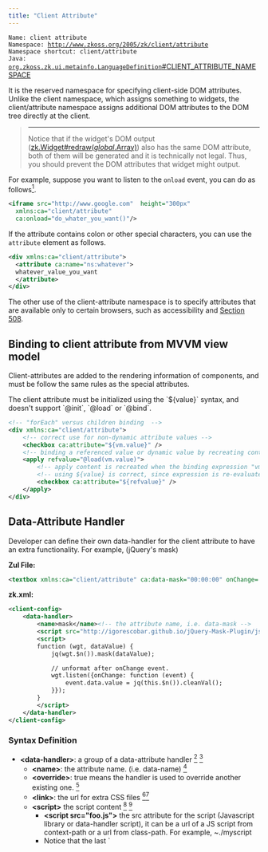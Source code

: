 ```yaml
---
title: "Client Attribute"
---
```


`Name: client attribute`  
`Namespace: `[`http://www.zkoss.org/2005/zk/client/attribute`](http://www.zkoss.org/2005/zk/client/attribute)  
`Namespace shortcut: client/attribute`  
`Java: `[`org.zkoss.zk.ui.metainfo.LanguageDefinition`#CLIENT_ATTRIBUTE_NAMESPACE](https://www.zkoss.org/javadoc/latest/zk/`org/zkoss/zk/ui/metainfo/LanguageDefinition`.html#CLIENT_ATTRIBUTE_NAMESPACE)

It is the reserved namespace for specifying client-side DOM attributes.
Unlike the client namespace, which assigns something to widgets, the
client/attribute namespace assigns additional DOM attributes to the DOM
tree directly at the client.

> ------------------------------------------------------------------------
>
> Notice that if the widget's DOM output
> ([zk.Widget#redraw(_global_.Array)](https://www.zkoss.org/javadoc/latest/jsdoc/classes/zk.Widget.html#redraw(_global_.Array)))
> also has the same DOM attribute, both of them will be generated and it
> is technically not legal. Thus, you should prevent the DOM attributes
> that widget might output.

For example, suppose you want to listen to the `onload` event, you can
do as follows[^1].

```xml
<iframe src="http://www.google.com"  height="300px"
  xmlns:ca="client/attribute"
  ca:onload="do_whater_you_want()"/>
```

If the attribute contains colon or other special characters, you can use
the `attribute` element as follows.

```xml
<div xmlns:ca="client/attribute">
  <attribute ca:name="ns:whatever">
  whatever_value_you_want
  </attribute>
</div>
```

The other use of the client-attribute namespace is to specify attributes
that are available only to certain browsers, such as accessibility and
[Section 508](http://www.section508.gov/index.cfm?FuseAction=Content&ID=12#Web).

## Binding to client attribute from MVVM view model

Client-attributes are added to the rendering information of components,
and must be follow the same rules as the special attributes.

The client attribute must be initialized using the \`\${value}\` syntax,
and doesn't support \`@init\`, \`@load\` or \`@bind\`.

```xml
<!-- "forEach" versus children binding  -->
<div xmlns:ca="client/attribute">
    <!-- correct use for non-dynamic attribute values -->
    <checkbox ca:attribute="${vm.value}" />
    <!-- binding a referenced value or dynamic value by recreating content after triggering a binding using shadow element apply -->
    <apply refvalue="@load(vm.value)">
        <!-- apply content is recreated when the binding expression "vm.value" is notified -->
        <!-- using ${value} is correct, since expression is re-evaluated once the apply content is recreated -->
        <checkbox ca:attribute="${refvalue}" />
    </apply>
</div>
```

## Data-Attribute Handler

Developer can define their own data-handler for the client attribute to
have an extra functionality. For example, (jQuery's mask)

**Zul File:**

```xml
<textbox xmlns:ca="client/attribute" ca:data-mask="00:00:00" onChange='Clients.log(self.value)'/>
```

**zk.xml:**

```xml
<client-config> 
    <data-handler>
        <name>mask</name><!-- the attribute name, i.e. data-mask -->
        <script src="http://igorescobar.github.io/jQuery-Mask-Plugin/js/jquery.mask.min.js" />
        <script>
        function (wgt, dataValue) {
            jq(wgt.$n()).mask(dataValue);

            // unformat after onChange event.
            wgt.listen({onChange: function (event) {
                event.data.value = jq(this.$n()).cleanVal();
            }});
        }
        </script>
    </data-handler>
</client-config>
```

### Syntax Definition

- **\<data-handler\>**: a group of a data-attribute handler [^2] [^3]
  - **\<name\>**: the attribute name. (i.e. data-name) [^4]
  - **\<override\>**: true means the handler is used to override another
    existing one. [^5]
  - **\<link\>**: the url for extra CSS files [^6][^7]
  - **\<script\>** the script content [^8] [^9]
    - **\<script src="foo.js"\>** the src attribute for the script
      (Javascript library or data-handler script), it can be a url of a
      JS script from context-path or a url from class-path. For example,
          <script-uri>~./myscript</script-uri>
    - Notice that the last `
      <script>

      ` tag should be your data-handler script.

To see more examples, please refer to [ZK8: Simple but Powerful; Using Data-handler API to Work with Front-End Technologies](http://blog.zkoss.org/index.php/2015/08/25/zk8-simple-but-powerful-using-data-handler-api-to-work-with-front-end-technologies/)
and [Github](https://github.com/zkoss/zk8-datahandler) (you can design
your own data-attribute handler and contribute this project).


# Version History

| Version | Date      | Content                                                                           |
|---------|-----------|-----------------------------------------------------------------------------------|
| 5.0.3   | July 2010 | The client-attribute namespace was introduced.                                    |
| 8.0.0   | May 2015  | [Support client data attributes handler](http://tracker.zkoss.org/browse/ZK-2730) |

[^1]: For more information, please refer to [ZK Component Reference: iframe]({{site.baseurl}}/zk_component_ref/iframe#onload).

[^2]: Required

[^3]: One or Many

[^4]:

[^5]: Optional

[^6]:

[^7]:

[^8]: Required

[^9]: One or Many

